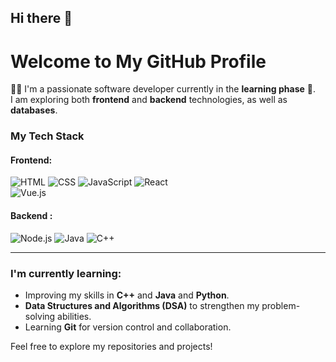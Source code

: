 ## Hi there 👋

# Welcome to My GitHub Profile

👨‍💻 I'm a passionate software developer currently in the **learning phase** 🚀.  
I am exploring both **frontend** and **backend** technologies, as well as **databases**.

### My Tech Stack

#### Frontend:
![HTML](https://img.shields.io/badge/-HTML-E34F26?style=flat-square&logo=html5&logoColor=white) 
![CSS](https://img.shields.io/badge/-CSS-1572B6?style=flat-square&logo=css3&logoColor=white) 
![JavaScript](https://img.shields.io/badge/-JavaScript-F7DF1E?style=flat-square&logo=javascript&logoColor=black)
![React](https://img.shields.io/badge/-React-61DAFB?style=flat-square&logo=react&logoColor=black)  
![Vue.js](https://img.shields.io/badge/-Vue.js-4FC08D?style=flat-square&logo=vue.js&logoColor=white)

#### Backend :
![Node.js](https://img.shields.io/badge/-Node.js-339933?style=flat-square&logo=node.js&logoColor=white) 
![Java](https://img.shields.io/badge/-Java-007396?style=flat-square&logo=java&logoColor=white) 
![C++](https://img.shields.io/badge/-C++-00599C?style=flat-square&logo=cplusplus&logoColor=white) 

---

### I'm currently learning:
 
- Improving my skills in **C++** and **Java** and **Python**.
-  **Data Structures and Algorithms (DSA)** to strengthen my problem-solving abilities.
- Learning **Git** for version control and collaboration.

Feel free to explore my repositories and projects!

